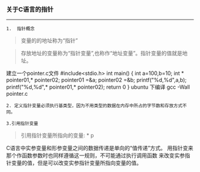 ### 关于C语言的指针
----
    1.  指针概念
> 变量的的地址称为“指针”

 >  存放地址的变量称为“指针变量”,也称作“地址变量”。指针变量的值就是地址。


 建立一个pointer.c文件
        #include<stdio.h>
        int main()
        {
        int a=100,b=10;
        int * pointer01,* pointer02;
        pointer01 =&a;
        pointer02 =&b;
        printf("%d,%d",a,b);
        printf("%d,%d",* pointer01,* pointer02);
        return 0
        }
ubuntu 下编译 gcc -Wall pointer.c

    2. 定义指针变量必须执行基类型，因为不用类型的数据在内存中所占的字节数和存放方式不同。
>


    3.引用指针变量
> 引用指针变量所指向的变量: * p

C语言中实参变量和形参变量之间的数据传递是单向的“值传递”方式。
用指针变来那个作函数参数时也同样遵循这一规则，不可能通过执行调用函数
来改变实参指针变量的值，但是可以改变实参指针变量所指向变量的值。
